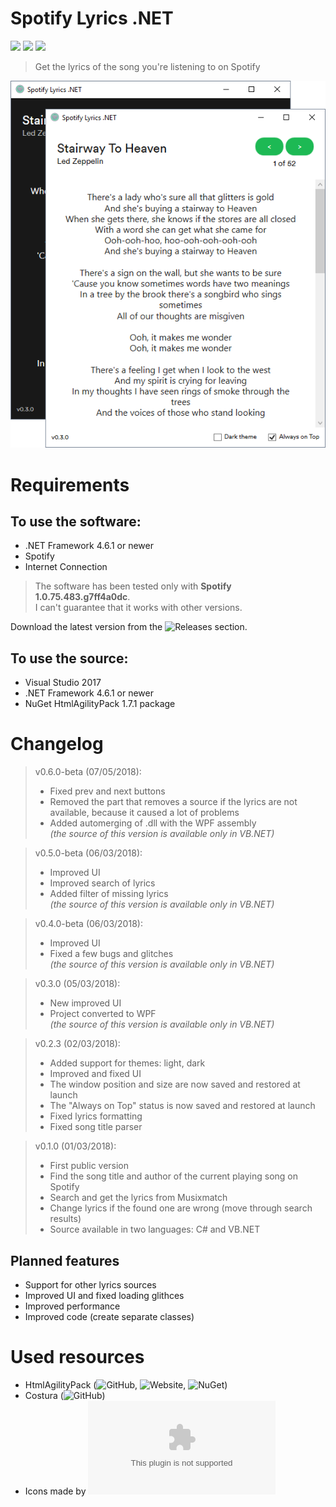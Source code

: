 # Spotify Lyrics .NET
![](https://img.shields.io/badge/build-passing-brightgreen.svg?style=flat) ![](https://img.shields.io/badge/VB.NET_source-v0.3.0_(&%20v0.6.0--beta)-blue.svg?style=flat) ![](https://img.shields.io/badge/CSharp_source-v0.2.3-red.svg?style=flat)
> Get the lyrics of the song you're listening to on Spotify

![](/Screenshots/SpotifyLyricsNET-v0.3.0.png)

# Requirements
## To use the software:
- .NET Framework 4.6.1 or newer
- Spotify
- Internet Connection

> The software has been tested only with **Spotify 1.0.75.483.g7ff4a0dc**.<br>I can't guarantee that it works with other versions.

Download the latest version from the ![Releases](https://github.com/JakubSteplowski/SpotifyLyricsNET/releases) section.

## To use the source:
- Visual Studio 2017
- .NET Framework 4.6.1 or newer
- NuGet HtmlAgilityPack 1.7.1 package

# Changelog

>v0.6.0-beta (07/05/2018):
>- Fixed prev and next buttons
>- Removed the part that removes a source if the lyrics are not available, because it caused a lot of problems
>- Added automerging of .dll with the WPF assembly<br>
>*(the source of this version is available only in VB.NET)*

>v0.5.0-beta (06/03/2018):
>- Improved UI
>- Improved search of lyrics
>- Added filter of missing lyrics<br>
>*(the source of this version is available only in VB.NET)*

>v0.4.0-beta (06/03/2018):
>- Improved UI
>- Fixed a few bugs and glitches<br>
>*(the source of this version is available only in VB.NET)*

>v0.3.0 (05/03/2018):
>- New improved UI
>- Project converted to WPF<br>
>*(the source of this version is available only in VB.NET)*

>v0.2.3 (02/03/2018):
>- Added support for themes: light, dark
>- Improved and fixed UI
>- The window position and size are now saved and restored at launch
>- The "Always on Top" status is now saved and restored at launch
>- Fixed lyrics formatting
>- Fixed song title parser

>v0.1.0 (01/03/2018):
>- First public version
>- Find the song title and author of the current playing song on Spotify
>- Search and get the lyrics from Musixmatch
>- Change lyrics if the found one are wrong (move through search results)
>- Source available in two languages: C# and VB.NET

## Planned features
- Support for other lyrics sources
- Improved UI and fixed loading glithces
- Improved performance
- Improved code (create separate classes)

# Used resources

- HtmlAgilityPack (![GitHub](https://github.com/zzzprojects/html-agility-pack), ![Website](http://html-agility-pack.net/), ![NuGet](https://www.nuget.org/packages/HtmlAgilityPack/))
- Costura (![GitHub](https://github.com/Fody/Costura))
- Icons made by ![Icons8](icons8.com)
